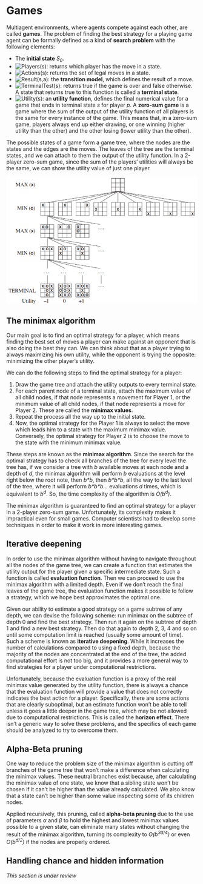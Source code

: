 # Games
Multiagent environments, where agents compete against each other, are called **games**. The problem of finding the best strategy for a playing game agent can be formally defined as a kind of **search problem** with the following elements:

* The **initial state** *S<sub>0</sub>*.
* <img src="https://latex.codecogs.com/svg.latex?\text{Players}(s)" title="Players(s)" />: returns which player has the move in a state.
* <img src="https://latex.codecogs.com/svg.latex?\text{Actions}(s)" title="Actions(s)" />: returns the set of legal moves in a state.
* <img src="https://latex.codecogs.com/svg.latex?\text{Result}(s,a)" title="Result(s,a)" />: the **transition model**, which defines the result of a move.
* <img src="https://latex.codecogs.com/svg.latex?\text{TerminalTest}(s)" title="TerminalTest(s)" />: returns true if the game is over and false otherwise. A state that returns true to this function is called a **terminal state**.
* <img src="https://latex.codecogs.com/svg.latex?\text{Utility}(s)" title="Utility(s)" />: an **utility function**, defines the final numerical value for a game that ends in terminal state *s* for player *p*. A **zero-sum game** is a game where the sum of the output of the utility function of all players is the same for every instance of the game. This means that, in a zero-sum game, players always end up either drawing, or one winning (higher utility than the other) and the other losing (lower utility than the other).

The possible states of a game form a game tree, where the nodes are the states and the edges are the moves. The leaves of the tree are the terminal states, and we can attach to them the output of the utility function. In a 2-player zero-sum game, since the sum of the players’ utilities will always be the same, we can show the utility value of just one player.

![MIN-MAX tree](images/min-max.png)

## The minimax algorithm
Our main goal is to find an optimal strategy for a player, which means finding the best set of moves a player can make against an opponent that is also doing the best they can. We can think about that as a player trying to always maximizing his own utility, while the opponent is trying the opposite: minimizing the other player’s utility.

We can do the following steps to find the optimal strategy for a player:
1. Draw the game tree and attach the utility outputs to every terminal state.
2. For each parent node of a terminal state, attach the maximum value of all child nodes, if that node represents a movement for Player 1, or the minimum value of all child nodes, if that node represents a move for Player 2. These are called the **minimax values**.
3. Repeat the process all the way up to the initial state.
4. Now, the optimal strategy for the Player 1 is always to select the move which leads him to a state with the maximum minimax value. Conversely, the optimal strategy for Player 2 is to choose the move to the state with the minimum minimax value.

These steps are known as the **minimax algorithm**. Since the search for the optimal strategy has to check all branches of the tree for every level the tree has, if we consider a tree with *b* available moves at each node and a depth of *d*, the minimax algorithm will perform *b* evaluations at the level right below the root note, then *b\*b*, then *b\*b\*b*, all the way to the last level of the tree, where it will perform *b\*b\*b...* evaluations *d* times, which is equivalent to *b<sup>d</sup>*. So, the time complexity of the algorithm is *O(b<sup>d</sup>)*.

The minimax algorithm is guaranteed to find an optimal strategy for a player in a 2-player zero-sum game. Unfortunately, its complexity makes it impractical even for small games. Computer scientists had to develop some techniques in order to make it work in more interesting games.

## Iterative deepening
In order to use the minimax algorithm without having to navigate throughout all the nodes of the game tree, we can create a function that estimates the utility output for the player given a specific intermediate state. Such a function is called **evaluation function**. Then we can proceed to use the minimax algorithm with a limited depth. Even if we don’t reach the final leaves of the game tree, the evaluation function makes it possible to follow a strategy, which we hope best approximates the optimal one.

Given our ability to estimate a good strategy on a game subtree of any depth, we can devise the following scheme: run minimax on the subtree of depth 0 and find the best strategy. Then run it again on the subtree of depth 1 and find a new best strategy. Then do that again to depth 2, 3, 4 and so on until some computation limit is reached (usually some amount of time). Such a scheme is known as **iterative deepening**. While it increases the number of calculations compared to using a fixed depth, because the majority of the nodes are concentrated at the end of the tree, the added computational effort is not too big, and it provides a more general way to find strategies for a player under computational restrictions.

Unfortunately, because the evaluation function is a proxy of the real minimax value generated by the utility function, there is always a chance that the evaluation function will provide a value that does not correctly indicates the best action for a player. Specifically, there are some actions that are clearly suboptimal, but an estimate function won’t be able to tell unless it goes a little deeper in the game tree, which may be not allowed due to computational restrictions. This is called the **horizon effect**. There isn’t a generic way to solve these problems, and the specifics of each game should be analyzed to try to overcome them.

## Alpha-Beta pruning
One way to reduce the problem size of the minimax algorithm is cutting off branches of the game tree that won’t make a difference when calculating the minimax values. These neutral branches exist because, after calculating the minimax value of one state, we know that a sibling state won’t be chosen if it can’t be higher than the value already calculated. We also know that a state can’t be higher than some value inspecting some of its children nodes.

Applied recursively, this pruning, called **alpha-beta pruning** due to the use of parameters *α* and *β* to hold the highest and lowest minimax values possible to a given state, can eliminate many states without changing the result of the minimax algorithm, turning its complexity to *O(b<sup>3d/4</sup>)* or even *O(b<sup>d/2</sup>)* if the nodes are properly ordered.

## Handling chance and hidden information
*This section is under review*